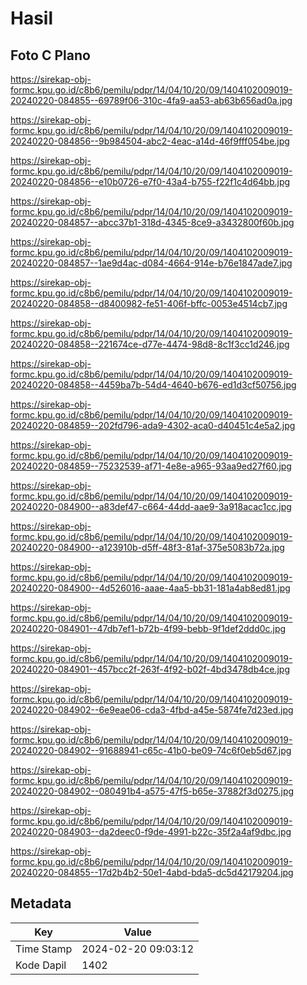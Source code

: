 # Hasil

## Foto C Plano

https://sirekap-obj-formc.kpu.go.id/c8b6/pemilu/pdpr/14/04/10/20/09/1404102009019-20240220-084855--69789f06-310c-4fa9-aa53-ab63b656ad0a.jpg

https://sirekap-obj-formc.kpu.go.id/c8b6/pemilu/pdpr/14/04/10/20/09/1404102009019-20240220-084856--9b984504-abc2-4eac-a14d-46f9fff054be.jpg

https://sirekap-obj-formc.kpu.go.id/c8b6/pemilu/pdpr/14/04/10/20/09/1404102009019-20240220-084856--e10b0726-e7f0-43a4-b755-f22f1c4d64bb.jpg

https://sirekap-obj-formc.kpu.go.id/c8b6/pemilu/pdpr/14/04/10/20/09/1404102009019-20240220-084857--abcc37b1-318d-4345-8ce9-a3432800f60b.jpg

https://sirekap-obj-formc.kpu.go.id/c8b6/pemilu/pdpr/14/04/10/20/09/1404102009019-20240220-084857--1ae9d4ac-d084-4664-914e-b76e1847ade7.jpg

https://sirekap-obj-formc.kpu.go.id/c8b6/pemilu/pdpr/14/04/10/20/09/1404102009019-20240220-084858--d8400982-fe51-406f-bffc-0053e4514cb7.jpg

https://sirekap-obj-formc.kpu.go.id/c8b6/pemilu/pdpr/14/04/10/20/09/1404102009019-20240220-084858--221674ce-d77e-4474-98d8-8c1f3cc1d246.jpg

https://sirekap-obj-formc.kpu.go.id/c8b6/pemilu/pdpr/14/04/10/20/09/1404102009019-20240220-084858--4459ba7b-54d4-4640-b676-ed1d3cf50756.jpg

https://sirekap-obj-formc.kpu.go.id/c8b6/pemilu/pdpr/14/04/10/20/09/1404102009019-20240220-084859--202fd796-ada9-4302-aca0-d40451c4e5a2.jpg

https://sirekap-obj-formc.kpu.go.id/c8b6/pemilu/pdpr/14/04/10/20/09/1404102009019-20240220-084859--75232539-af71-4e8e-a965-93aa9ed27f60.jpg

https://sirekap-obj-formc.kpu.go.id/c8b6/pemilu/pdpr/14/04/10/20/09/1404102009019-20240220-084900--a83def47-c664-44dd-aae9-3a918acac1cc.jpg

https://sirekap-obj-formc.kpu.go.id/c8b6/pemilu/pdpr/14/04/10/20/09/1404102009019-20240220-084900--a123910b-d5ff-48f3-81af-375e5083b72a.jpg

https://sirekap-obj-formc.kpu.go.id/c8b6/pemilu/pdpr/14/04/10/20/09/1404102009019-20240220-084900--4d526016-aaae-4aa5-bb31-181a4ab8ed81.jpg

https://sirekap-obj-formc.kpu.go.id/c8b6/pemilu/pdpr/14/04/10/20/09/1404102009019-20240220-084901--47db7ef1-b72b-4f99-bebb-9f1def2ddd0c.jpg

https://sirekap-obj-formc.kpu.go.id/c8b6/pemilu/pdpr/14/04/10/20/09/1404102009019-20240220-084901--457bcc2f-263f-4f92-b02f-4bd3478db4ce.jpg

https://sirekap-obj-formc.kpu.go.id/c8b6/pemilu/pdpr/14/04/10/20/09/1404102009019-20240220-084902--6e9eae06-cda3-4fbd-a45e-5874fe7d23ed.jpg

https://sirekap-obj-formc.kpu.go.id/c8b6/pemilu/pdpr/14/04/10/20/09/1404102009019-20240220-084902--91688941-c65c-41b0-be09-74c6f0eb5d67.jpg

https://sirekap-obj-formc.kpu.go.id/c8b6/pemilu/pdpr/14/04/10/20/09/1404102009019-20240220-084902--080491b4-a575-47f5-b65e-37882f3d0275.jpg

https://sirekap-obj-formc.kpu.go.id/c8b6/pemilu/pdpr/14/04/10/20/09/1404102009019-20240220-084903--da2deec0-f9de-4991-b22c-35f2a4af9dbc.jpg

https://sirekap-obj-formc.kpu.go.id/c8b6/pemilu/pdpr/14/04/10/20/09/1404102009019-20240220-084855--17d2b4b2-50e1-4abd-bda5-dc5d42179204.jpg


## Metadata

| Key        | Value               |
| ---------- | ------------------- |
| Time Stamp | 2024-02-20 09:03:12 |
| Kode Dapil | 1402                |



